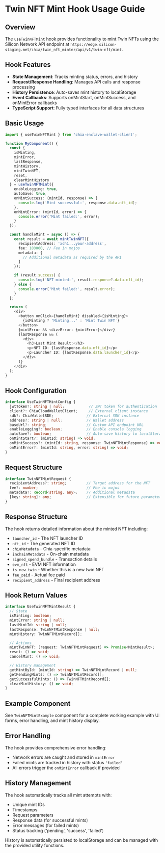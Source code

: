 # Twin NFT Mint Hook Usage Guide

## Overview

The `useTwinNFTMint` hook provides functionality to mint Twin NFTs using the Silicon Network API endpoint at `https://edge.silicon-staging.net/chia/twin_nft_minter/api/v1/twin-nft/mint`.

## Hook Features

- **State Management**: Tracks minting status, errors, and history
- **Request/Response Handling**: Manages API calls and response processing
- **History Persistence**: Auto-saves mint history to localStorage
- **Event Callbacks**: Supports onMintStart, onMintSuccess, and onMintError callbacks
- **TypeScript Support**: Fully typed interfaces for all data structures

## Basic Usage

```typescript
import { useTwinNFTMint } from 'chia-enclave-wallet-client';

function MyComponent() {
  const {
    isMinting,
    mintError,
    lastResponse,
    mintHistory,
    mintTwinNFT,
    reset,
    clearMintHistory
  } = useTwinNFTMint({
    enableLogging: true,
    autoSave: true,
    onMintSuccess: (mintId, response) => {
      console.log('Mint successful:', response.data.nft_id);
    },
    onMintError: (mintId, error) => {
      console.error('Mint failed:', error);
    }
  });

  const handleMint = async () => {
    const result = await mintTwinNFT({
      recipientAddress: 'xch1...your-address',
      fee: 100000, // Fee in mojos
      metadata: {
        // Additional metadata as required by the API
      }
    });

    if (result.success) {
      console.log('NFT minted:', result.response?.data.nft_id);
    } else {
      console.error('Mint failed:', result.error);
    }
  };

  return (
    <div>
      <button onClick={handleMint} disabled={isMinting}>
        {isMinting ? 'Minting...' : 'Mint Twin NFT'}
      </button>
      {mintError && <div>Error: {mintError}</div>}
      {lastResponse && (
        <div>
          <h3>Last Mint Result:</h3>
          <p>NFT ID: {lastResponse.data.nft_id}</p>
          <p>Launcher ID: {lastResponse.data.launcher_id}</p>
        </div>
      )}
    </div>
  );
}
```

## Hook Configuration

```typescript
interface UseTwinNFTMintConfig {
  jwtToken?: string | null;           // JWT token for authentication
  client?: ChiaCloudWalletClient;     // External client instance
  sdk?: ChiaWalletSDK;               // External SDK instance
  address?: string | null;           // Wallet address
  baseUrl?: string;                  // Custom API endpoint URL
  enableLogging?: boolean;           // Enable console logging
  autoSave?: boolean;                // Auto-save history to localStorage
  onMintStart?: (mintId: string) => void;
  onMintSuccess?: (mintId: string, response: TwinNFTMintResponse) => void;
  onMintError?: (mintId: string, error: string) => void;
}
```

## Request Structure

```typescript
interface TwinNFTMintRequest {
  recipientAddress?: string;         // Target address for the NFT
  fee?: number;                      // Fee in mojos
  metadata?: Record<string, any>;    // Additional metadata
  [key: string]: any;                // Extensible for future parameters
}
```

## Response Structure

The hook returns detailed information about the minted NFT including:

- `launcher_id` - The NFT launcher ID
- `nft_id` - The generated NFT ID
- `chiaMetadata` - Chia-specific metadata
- `inchainMetadata` - On-chain metadata
- `signed_spend_bundle` - Transaction details
- `evm_nft` - EVM NFT information
- `is_new_twin` - Whether this is a new twin NFT
- `fee_paid` - Actual fee paid
- `recipient_address` - Final recipient address

## Hook Return Values

```typescript
interface UseTwinNFTMintResult {
  // State
  isMinting: boolean;
  mintError: string | null;
  lastMintId: string | null;
  lastResponse: TwinNFTMintResponse | null;
  mintHistory: TwinNFTMintRecord[];

  // Actions
  mintTwinNFT: (request: TwinNFTMintRequest) => Promise<MintResult>;
  reset: () => void;
  cancelMint: () => void;

  // History management
  getMintById: (mintId: string) => TwinNFTMintRecord | null;
  getPendingMints: () => TwinNFTMintRecord[];
  getSuccessfulMints: () => TwinNFTMintRecord[];
  clearMintHistory: () => void;
}
```

## Example Component

See `TwinNFTMintExample` component for a complete working example with UI forms, error handling, and mint history display.

## Error Handling

The hook provides comprehensive error handling:

- Network errors are caught and stored in `mintError`
- Failed mints are tracked in history with status `'failed'`
- All errors trigger the `onMintError` callback if provided

## History Management

The hook automatically tracks all mint attempts with:

- Unique mint IDs
- Timestamps
- Request parameters
- Response data (for successful mints)
- Error messages (for failed mints)
- Status tracking ('pending', 'success', 'failed')

History is automatically persisted to localStorage and can be managed with the provided utility functions.
